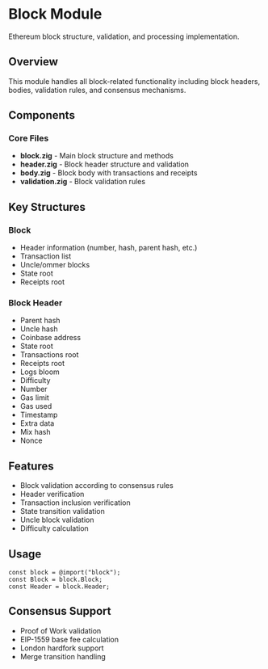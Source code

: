# Block Module

Ethereum block structure, validation, and processing implementation.

## Overview

This module handles all block-related functionality including block headers, bodies, validation rules, and consensus mechanisms.

## Components

### Core Files
- **block.zig** - Main block structure and methods
- **header.zig** - Block header structure and validation
- **body.zig** - Block body with transactions and receipts
- **validation.zig** - Block validation rules

## Key Structures

### Block
- Header information (number, hash, parent hash, etc.)
- Transaction list
- Uncle/ommer blocks
- State root
- Receipts root

### Block Header
- Parent hash
- Uncle hash
- Coinbase address
- State root
- Transactions root
- Receipts root
- Logs bloom
- Difficulty
- Number
- Gas limit
- Gas used
- Timestamp
- Extra data
- Mix hash
- Nonce

## Features

- Block validation according to consensus rules
- Header verification
- Transaction inclusion verification
- State transition validation
- Uncle block validation
- Difficulty calculation

## Usage

```zig
const block = @import("block");
const Block = block.Block;
const Header = block.Header;
```

## Consensus Support

- Proof of Work validation
- EIP-1559 base fee calculation
- London hardfork support
- Merge transition handling